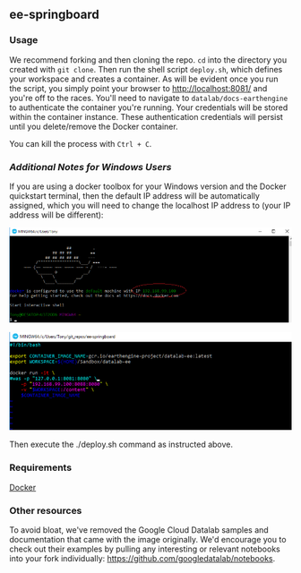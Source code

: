 ## ee-springboard

### Usage
We recommend forking and then cloning the repo. `cd` into the directory you created with `git clone`. Then run the shell script `deploy.sh`, which defines your workspace and creates a container. As will be evident once you run the script, you simply point your browser to <http://localhost:8081/> and you're off to the races. You'll need to navigate to `datalab/docs-earthengine` to authenticate the container you're running. Your credentials will be stored within the container instance. These authentication credentials will persist until you delete/remove the Docker container.

You can kill the process with `Ctrl + C`.

### _Additional Notes for Windows Users_
If you are using a docker toolbox for your Windows version and the Docker quickstart terminal, then the default IP address will be automatically assigned, which you will need to change the localhost IP address to (your IP address will be different):

![docker_term](docs/docker_qs_terminal.png)

![deploy_img](docs/deploy_img.png)

Then execute the ./deploy.sh command as instructed above.

### Requirements
[Docker](https://www.docker.com/community-edition)

### Other resources
To avoid bloat, we've removed the Google Cloud Datalab samples and documentation that came with the image originally. We'd encourage you to check out their examples by pulling any interesting or relevant notebooks into your fork individually: <https://github.com/googledatalab/notebooks>.
